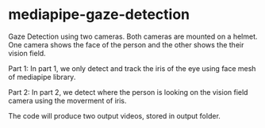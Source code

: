 # mediapipe-gaze-detection
Gaze Detection using two cameras.
Both cameras are mounted on a helmet.
One camera shows the face of the person and the other shows the their vision field. 

Part 1:
In part 1, we only detect and track the iris of the eye using face mesh of mediapipe library.

Part 2:
In part 2, we detect where the person is looking on the vision field camera using the moverment of iris.

The code will produce two output videos, stored in output folder.

